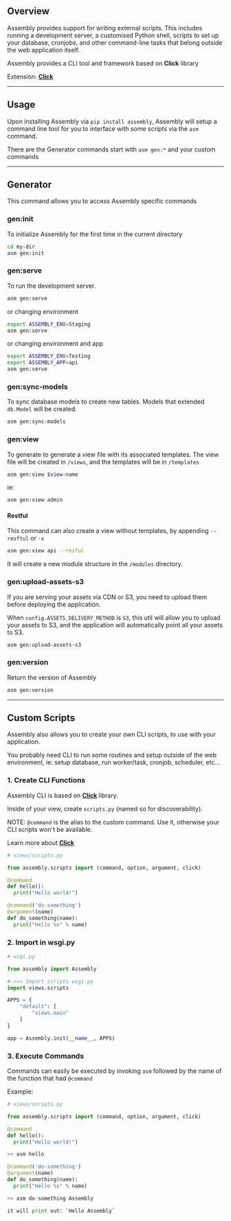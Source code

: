 
## Overview

Assembly provides support for writing external scripts. This includes running a development server, a customised Python shell, scripts to set up your database, cronjobs, and other command-line tasks that belong outside the web application itself.

Assembly provides a CLI tool and framework based on **Click** library

Extension: **<a href="https://click.palletsprojects.com/" target="_blank">Click</a>**

---

## Usage

Upon installing Assembly via `pip install assembly`, Assembly will setup a command line tool for you to interface with some scripts via the `asm` command.

There are the Generator commands start with `asm gen:*` and your custom commands

---

## Generator

This command allows you to access Assembly specific commands

### gen:init

To initialize Assembly for the first time in the current directory

```sh
cd my-dir
asm gen:init
```

### gen:serve

To run the development server.

```sh
asm gen:serve
```

or changing environment

```sh
export ASSEMBLY_ENV=Staging 
asm gen:serve
```

or changing environment and app

```sh
export ASSEMBLY_ENV=Testing
export ASSEMBLY_APP=api
asm gen:serve
```


### gen:sync-models

To sync database models to create new tables. Models that extended `db.Model` will be created.

```sh
asm gen:sync-models
```

### gen:view

To generate to generate a view file with its associated templates. The view file will be created in `/views`, and the templates will be in `/templates`

```sh
asm gen:view $view-name
```

ie:

```sh
asm gen:view admin
```

#### Restful

This command can also create a view without templates, by appending `--resftul` or `-x` 

```sh
asm gen:view api --resful
```

It will create a new module structure in the `/modules` directory.  

### gen:upload-assets-s3

If you are serving your assets via CDN or S3, you need to upload them before deploying the application.

When `config.ASSETS_DELIVERY_METHOD` is `S3`, this util will allow you to upload
your assets to S3, and the application will automatically point all your assets
to S3.

```sh
asm gen:upload-assets-s3
```

### gen:version

Return the version of Assembly

```sh
asm gen:version
```

---


## Custom Scripts

Assembly also allows you to create your own CLI scripts, to use with your application. 

You probably need CLI to run some routines and setup outside of the web environment, ie: setup database, run worker/task, cronjob, scheduler, etc...


### 1. Create CLI Functions

Assembly CLI is based on **<a href="https://click.palletsprojects.com/" target="_blank">Click</a>** library.

Inside of your view, create `scripts.py` (named so for discoverability). 

NOTE: `@command` is the alias to the custom command. Use it, otherwise your CLI scripts won't be available.

Learn more about **<a href="https://click.palletsprojects.com/" target="_blank">Click</a>**

```python
# views/scripts.py

from assembly.scripts import (command, option, argument, click)

@command
def hello():
  print("Hello world!")

@command('do-something')
@argument(name)
def do_something(name):
  print("Hello %s" % name)

```

### 2. Import in wsgi.py
```python
# wsgi.py

from assembly import Assembly

#->>> Import scripts wsgi.py
import views.scripts

APPS = {
    "default": [
        "views.main"
    ]
}

app = Assembly.init(__name__, APPS)

```


### 3. Execute Commands

Commands can easily be executed by invoking `asm` followed by the name of the function that had `@command`

Example:

```python
# views/scripts.py

from assembly.scripts import (command, option, argument, click)

@command
def hello():
  print("Hello world!")

>> asm hello

@command('do-something')
@argument(name)
def do_something(name):
  print("Hello %s" % name)

>> asm do-something Assembly

it will print out: `Hello Assembly`
```



